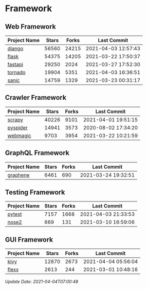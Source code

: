 # Framework

## Web Framework
| Project Name | Stars | Forks | Last Commit |
| ------------ | ----- | ----- | ----------- |
| [django](https://github.com/django/django) | 56560 | 24215 | 2021-04-03 12:57:43 |
| [flask](https://github.com/pallets/flask) | 54375 | 14205 | 2021-03-22 17:50:37 |
| [fastapi](https://github.com/tiangolo/fastapi) | 29250 | 2024 | 2021-03-27 17:52:30 |
| [tornado](https://github.com/tornadoweb/tornado) | 19904 | 5351 | 2021-04-03 16:36:51 |
| [sanic](https://github.com/sanic-org/sanic) | 14759 | 1329 | 2021-03-23 00:31:17 |

## Crawler Framework
| Project Name | Stars | Forks | Last Commit |
| ------------ | ----- | ----- | ----------- |
| [scrapy](https://github.com/scrapy/scrapy) | 40226 | 9101 | 2021-04-01 19:51:15 |
| [pyspider](https://github.com/binux/pyspider) | 14941 | 3573 | 2020-08-02 17:34:20 |
| [webmagic](https://github.com/code4craft/webmagic) | 9703 | 3954 | 2021-03-22 10:21:59 |

## GraphQL Framework
| Project Name | Stars | Forks | Last Commit |
| ------------ | ----- | ----- | ----------- |
| [graphene](https://github.com/graphql-python/graphene) | 6461 | 690 | 2021-03-24 19:32:51 |

## Testing Framework
| Project Name | Stars | Forks | Last Commit |
| ------------ | ----- | ----- | ----------- |
| [pytest](https://github.com/pytest-dev/pytest) | 7157 | 1668 | 2021-04-03 21:33:53 |
| [nose2](https://github.com/nose-devs/nose2) | 669 | 131 | 2021-03-10 16:59:06 |

## GUI Framework
| Project Name | Stars | Forks | Last Commit |
| ------------ | ----- | ----- | ----------- |
| [kivy](https://github.com/kivy/kivy) | 12870 | 2673 | 2021-04-04 05:56:04 |
| [flexx](https://github.com/flexxui/flexx) | 2613 | 244 | 2021-03-01 10:48:16 |

*Update Date: 2021-04-04T07:00:48*
